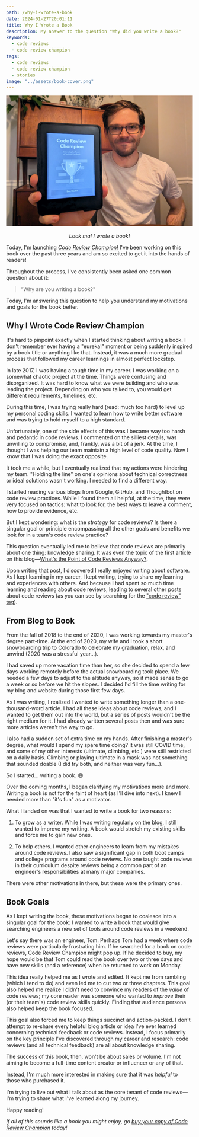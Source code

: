 ```yaml
---
path: /why-i-wrote-a-book
date: 2024-01-27T20:01:11
title: Why I Wrote a Book
description: My answer to the question "Why did you write a book?"
keywords:
  - code reviews
  - code review champion
tags:
  - code reviews
  - code review champion
  - stories
image: "../assets/book-cover.png" 
---
```


<center>

![](../assets/me-holding-code-review-champion.jpeg)

<span class="credit">
<i>Look ma! I wrote a book!</i>
</span>

</center>

Today, I'm launching _[Code Review Champion!](https://dangoslen.me/book)_ I've been working on this book over the past three years and am so excited to get it into the hands of readers!

Throughout the process, I've consistently been asked one common question about it:

> "Why are you writing a book?"

Today, I'm answering this question to help you understand my motivations and goals for the book better.

## Why I Wrote Code Review Champion

It's hard to pinpoint exactly when I started thinking about writing a book. I don't remember ever having a "eureka!" moment or being suddenly inspired by a book title or anything like that. Instead, it was a much more gradual process that followed my career learnings in almost perfect lockstep.

In late 2017, I was having a tough time in my career. I was working on a somewhat chaotic project at the time. Things were confusing and disorganized. It was hard to know what we were building and who was leading the project. Depending on who you talked to, you would get different requirements, timelines, etc.

During this time, I was trying really hard (read: much too hard) to level up my personal coding skills. I wanted to learn how to write better software and was trying to hold myself to a high standard. 

Unfortunately, one of the side effects of this was I became way too harsh and pedantic in code reviews. I commented on the silliest details, was unwilling to compromise, and, frankly, was a bit of a jerk. At the time, I thought I was helping our team maintain a high level of code quality. Now I know that I was doing the exact opposite.

It took me a while, but I eventually realized that my actions were hindering my team. "Holding the line" on one's opinions about technical correctness or ideal solutions wasn't working. I needed to find a different way.

I started reading various blogs from Google, GitHub, and Thoughtbot on code review practices. While I found them all helpful, at the time, they were very focused on tactics: what to look for, the best ways to leave a comment, how to provide evidence, etc. 

But I kept wondering: what is the _strategy_ for code reviews? Is there a singular goal or principle encompassing all the other goals and benefits we look for in a team's code review practice?

This question eventually led me to believe that code reviews are primarily about one thing: knowledge sharing. It was even the topic of the first article on this blog—[What's the Point of Code Reviews Anyway?](https://dangoslen.me/blog/whats-the-point-to-code-reviews-anyway/).

Upon writing that post, I discovered I really enjoyed writing about software. As I kept learning in my career, I kept writing, trying to share my learning and experiences with others. And because I had spent so much time learning and reading about code reviews, leading to several other posts about code reviews (as you can see by searching for the ["code review" tag](https://dangoslen.me/tags/code-reviews)).

## From Blog to Book 

From the fall of 2018 to the end of 2020, I was working towards my master's degree part-time. At the end of 2020, my wife and I took a short snowboarding trip to Colorado to celebrate my graduation, relax, and unwind (2020 was a stressful year...). 

I had saved up more vacation time than her, so she decided to spend a few days working remotely before the actual snowboarding took place. We needed a few days to adjust to the altitude anyway, so it made sense to go a week or so before we hit the slopes. I decided I'd fill the time writing for my blog and website during those first few days. 

As I was writing, I realized I wanted to write something longer than a one-thousand-word article. I had all these ideas about code reviews, and I wanted to get them out into the world, but a series of posts wouldn't be the right medium for it. I had already written several posts then and was sure more articles weren't the way to go.

I also had a sudden set of extra time on my hands. After finishing a master's degree, what would I spend my spare time doing? It was still COVID time, and some of my other interests (ultimate, climbing, etc.) were still restricted on a daily basis. Climbing or playing ultimate in a mask was not something that sounded doable (I did try both, and neither was very fun...).

So I started... writing a book. 😅

Over the coming months, I began clarifying my motivations more and more. Writing a book is not for the faint of heart (as I'll dive into next). I knew I needed more than "it's fun" as a motivator. 

What I landed on was that I wanted to write a book for two reasons:

1) To grow as a writer. While I was writing regularly on the blog, I still wanted to improve my writing. A book would stretch my existing skills and force me to gain new ones.

2) To help others. I wanted other engineers to learn from my mistakes around code reviews. I also saw a significant gap in both boot camps and college programs around code reviews. No one taught code reviews in their curriculum despite reviews being a common part of an engineer's responsibilities at many major companies.

There were other motivations in there, but these were the primary ones. 

## Book Goals

As I kept writing the book, these motivations began to coalesce into a singular goal for the book: I wanted to write a book that would give searching engineers a new set of tools around code reviews in a weekend.

Let's say there was an engineer, Tom. Perhaps Tom had a week where code reviews were particularly frustrating him. If he searched for a book on code reviews, Code Review Champion might pop up. If he decided to buy, my hope would be that Tom could read the book over two or three days and have new skills (and a reference) when he returned to work on Monday.

This idea really helped me as I wrote and edited. It kept me from rambling (which I tend to do) and even led me to cut two or three chapters. This goal also helped me realize I didn't need to convince my readers of the _value_ of code reviews; my core reader was someone who wanted to _improve_ their (or their team's) code review skills quickly. Finding that audience persona also helped keep the book focused.

This goal also forced me to keep things succinct and action-packed. I don't attempt to re-share every helpful blog article or idea I've ever learned concerning technical feedback or code reviews. Instead, I focus primarily on the key principle I've discovered through my career and research:  code reviews (and all technical feedback) are all about knowledge sharing.

The success of this book, then, won't be about sales or volume. I'm not aiming to become a full-time content creator or influencer or any of that. 

Instead, I'm much more interested in making sure that it was _helpful_ to those who purchased it. 

I'm trying to live out what I talk about as the core tenant of code reviews—I'm trying to share what I've learned along my journey. 

Happy reading!

_If all of this sounds like a book you might enjoy, go [buy your copy of Code Review Champion](https://dangoslen.me/book) today!_








